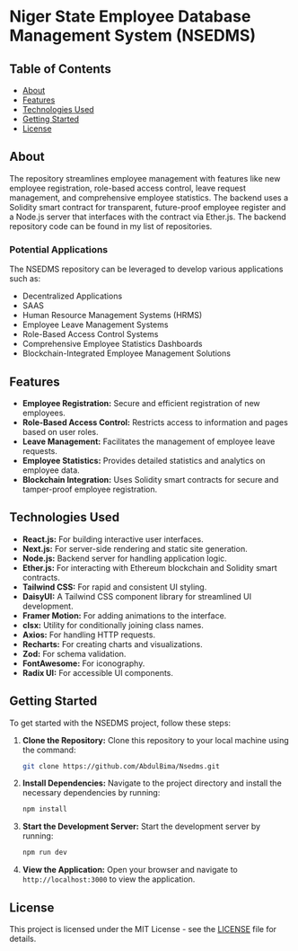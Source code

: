 # Niger State Employee Database Management System (NSEDMS)

## Table of Contents

- [About](#about)
- [Features](#features)
- [Technologies Used](#technologies-used)
- [Getting Started](#getting-started)
- [License](#license)

## About

The repository streamlines employee management with features like new employee registration, role-based access control, leave request management, and comprehensive employee statistics. The backend uses a Solidity smart contract for transparent, future-proof employee register and a Node.js server that interfaces with the contract via Ether.js.
The backend repository code can be found in my list of repositories.

### Potential Applications
The NSEDMS repository can be leveraged to develop various applications such as:
- Decentralized Applications
- SAAS
- Human Resource Management Systems (HRMS)
- Employee Leave Management Systems
- Role-Based Access Control Systems
- Comprehensive Employee Statistics Dashboards
- Blockchain-Integrated Employee Management Solutions

## Features

- **Employee Registration:** Secure and efficient registration of new employees.
- **Role-Based Access Control:** Restricts access to information and pages based on user roles.
- **Leave Management:** Facilitates the management of employee leave requests.
- **Employee Statistics:** Provides detailed statistics and analytics on employee data.
- **Blockchain Integration:** Uses Solidity smart contracts for secure and tamper-proof employee registration.

## Technologies Used

- **React.js:** For building interactive user interfaces.
- **Next.js:** For server-side rendering and static site generation.
- **Node.js:** Backend server for handling application logic.
- **Ether.js:** For interacting with Ethereum blockchain and Solidity smart contracts.
- **Tailwind CSS:** For rapid and consistent UI styling.
- **DaisyUI:** A Tailwind CSS component library for streamlined UI development.
- **Framer Motion:** For adding animations to the interface.
- **clsx:** Utility for conditionally joining class names.
- **Axios:** For handling HTTP requests.
- **Recharts:** For creating charts and visualizations.
- **Zod:** For schema validation.
- **FontAwesome:** For iconography.
- **Radix UI:** For accessible UI components.

## Getting Started

To get started with the NSEDMS project, follow these steps:

1. **Clone the Repository:** Clone this repository to your local machine using the command:
    ```bash
    git clone https://github.com/AbdulBima/Nsedms.git
    ```
2. **Install Dependencies:** Navigate to the project directory and install the necessary dependencies by running:
    ```bash
    npm install
    ```
3. **Start the Development Server:** Start the development server by running:
    ```bash
    npm run dev
    ```
4. **View the Application:** Open your browser and navigate to `http://localhost:3000` to view the application.

## License

This project is licensed under the MIT License - see the [LICENSE](LICENSE) file for details.
